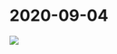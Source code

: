 # 2020-09-04

<image-container>
  <img preview="0" src="https://www.wangleant.com/turtle-images-thumbnail/IMG_20200904_220721.jpg"/>
</image-container>